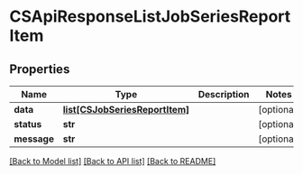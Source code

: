 # CSApiResponseListJobSeriesReportItem

## Properties
Name | Type | Description | Notes
------------ | ------------- | ------------- | -------------
**data** | [**list[CSJobSeriesReportItem]**](CSJobSeriesReportItem.md) |  | [optional] 
**status** | **str** |  | [optional] 
**message** | **str** |  | [optional] 

[[Back to Model list]](../README.md#documentation-for-models) [[Back to API list]](../README.md#documentation-for-api-endpoints) [[Back to README]](../README.md)


